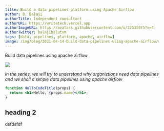 ```yaml
---
title: Build a data pipelines platform using Apache Airflow
author: B. Balaji
authorTitle: Independent consultant
authorURL: https://writetech.vercel.app
authorImageURL: https://avatars.githubusercontent.com/u/22535075?v=4
authorTwitter: balajibalutvm
tags: [data, pipelines, platform, apache, airflow]
image: /img/blog/2021-04-14-build-data-pipelines-using-apache-airflow/undraw_cloud_hosting_aodd.svg
---
```

Build data pipelines using apache airflow 

<!--truncate-->

![](/img/blog/2021-04-14-build-data-pipelines-using-apache-airflow/undraw_cloud_hosting_aodd.svg)

_In the series, we will try to understand why organiztions need data pipelines and we shall a simple data pipelines using apache airflow_

```jsx title="/src/components/HelloCodeTitle.js"
function HelloCodeTitle(props) {
  return <h1>Hello, {props.name}</h1>;
}
```

## heading 2

dsfdsfdf
